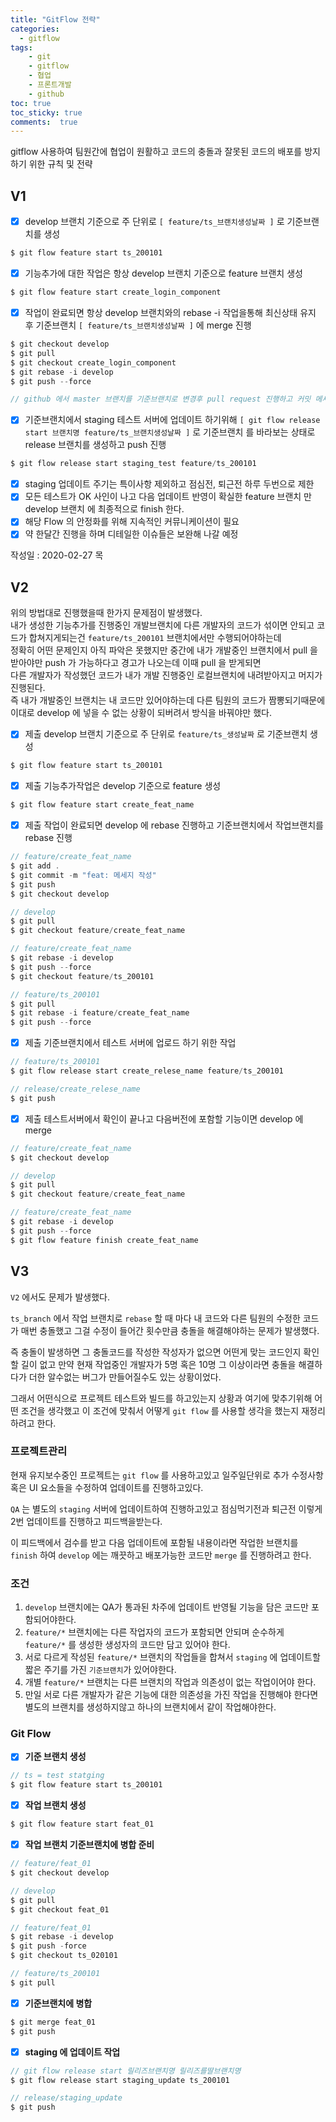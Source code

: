 ```yaml
---
title: "GitFlow 전략"
categories: 
  - gitflow
tags: 
    - git
    - gitflow
    - 협업
    - 프론트개발
    - github
toc: true
toc_sticky: true
comments:  true
---
```


gitflow 사용하여 팀원간에 협업이 원활하고 코드의 충돌과 잘못된 코드의 배포를 방지하기 위한 규칙 및 전략  
  
## V1
- [X] develop 브랜치 기준으로 주 단위로 `[ feature/ts_브랜치생성날짜 ]` 로 기준브랜치를 생성      
``` javascript
$ git flow feature start ts_200101
```
- [X] 기능추가에 대한 작업은 항상 develop 브랜치 기준으로 feature 브랜치 생성   
   
``` javascript
$ git flow feature start create_login_component
```
- [X] 작업이 완료되면 항상 develop 브랜치와의 rebase -i 작업을통해 최신상태 유지 후 기준브랜치 `[ feature/ts_브랜치생성날짜 ]` 에 merge 진행  
  
``` javascript
$ git checkout develop
$ git pull
$ git checkout create_login_component
$ git rebase -i develop
$ git push --force

// github 에서 master 브랜치를 기준브랜치로 변경후 pull request 진행하고 커밋 메세지 작성후 이상없는지 체크후 merge 진행
```
  

  
- [x] 기준브랜치에서 staging 테스트 서버에 업데이트 하기위해 `[ git flow release start 브랜치명 feature/ts_브랜치생성날짜 ]` 로 기준브랜치 를 바라보는 상태로 release 브랜치를 생성하고 push 진행  
  
``` javascript
$ git flow release start staging_test feature/ts_200101
```
- [x] staging 업데이트 주기는 특이사항 제외하고 점심전, 퇴근전 하루 두번으로 제한  
- [x] 모든 테스트가 OK 사인이 나고 다음 업데이트 반영이 확실한 feature 브랜치 만 develop 브랜치 에 최종적으로 finish 한다.  
- [x] 해당 Flow 의 안정화를 위해 지속적인 커뮤니케이션이 필요
- [x] 약 한달간 진행을 하며 디테일한 이슈들은 보완해 나갈 예정   
 
작성일 : 2020-02-27 목
  

## V2

위의 방법대로 진행했을때 한가지 문제점이 발생했다.  
내가 생성한 기능추가를 진행중인 개발브랜치에 다른 개발자의 코드가 섞이면 안되고 코드가 합쳐지게되는건 `feature/ts_200101` 브랜치에서만 수행되어야하는데  
정확히 어떤 문제인지 아직 파악은 못했지만 중간에 내가 개발중인 브랜치에서 pull 을 받아야만 push 가 가능하다고 경고가 나오는데 이때 pull 을 받게되면  
다른 개발자가 작성했던 코드가 내가 개발 진행중인 로컬브랜치에 내려받아지고 머지가 진행된다.  
즉 내가 개발중인 브랜치는 내 코드만 있어야하는데 다른 팀원의 코드가 짬뽕되기때문에 이대로 develop 에 넣을 수 없는 상황이 되버려서 방식을 바꿔야만 했다.  


- [x] 제출 develop 브랜치 기준으로 주 단위로 `feature/ts_생성날짜` 로 기준브랜치 생성
  
```javascript
$ git flow feature start ts_200101
```

- [x] 제출 기능추가작업은 develop 기준으로 feature 생성
  
``` javascript
$ git flow feature start create_feat_name
```

- [x] 제출 작업이 완료되면 develop 에 rebase 진행하고 기준브랜치에서 작업브랜치를 rebase 진행
  
``` javascript
// feature/create_feat_name
$ git add .
$ git commit -m "feat: 메세지 작성"
$ git push
$ git checkout develop

// develop
$ git pull
$ git checkout feature/create_feat_name

// feature/create_feat_name
$ git rebase -i develop
$ git push --force
$ git checkout feature/ts_200101

// feature/ts_200101
$ git pull
$ git rebase -i feature/create_feat_name
$ git push --force
```

- [x] 제출 기준브랜치에서 테스트 서버에 업로드 하기 위한 작업
  
``` javascript
// feature/ts_200101
$ git flow release start create_relese_name feature/ts_200101

// release/create_relese_name
$ git push
``` 


- [x] 제출 테스트서버에서 확인이 끝나고 다음버전에 포함할 기능이면 develop 에 merge
  
``` javascript
// feature/create_feat_name
$ git checkout develop

// develop
$ git pull
$ git checkout feature/create_feat_name

// feature/create_feat_name
$ git rebase -i develop
$ git push --force
$ git flow feature finish create_feat_name
```


## V3
`V2` 에서도 문제가 발생했다.  
  
`ts_branch` 에서 작업 브랜치로 `rebase` 할 때 마다 내 코드와 다른 팀원의 수정한 코드가 매번 충돌했고 그걸 수정이 들어간 횟수만큼 충돌을 해결해야하는 문제가 발생했다.   
  
즉 충돌이 발생하면 그 충돌코드를 작성한 작성자가 없으면 어떤게 맞는 코드인지 확인할 길이 없고  만약 현재 작업중인 개발자가 5명 혹은 10명 그 이상이라면 충돌을 해결하다가 더한 알수없는 버그가 만들어질수도 있는 상황이었다.  
  
그래서 어떤식으로 프로젝트 테스트와 빌드를 하고있는지 상황과 여기에 맞추기위해 어떤 조건을 생각했고 이 조건에 맞춰서 어떻게 `git flow` 를 사용할 생각을 했는지 재정리 하려고 한다.

### 프로젝트관리
현재 유지보수중인 프로젝트는 `git flow` 를 사용하고있고 일주일단위로 추가 수정사항 혹은 UI 요소들을 수정하여 업데이트를 진행하고있다.  

`QA` 는 별도의 `staging` 서버에 업데이트하여 진행하고있고 점심먹기전과 퇴근전 이렇게 2번 업데이트를 진행하고 피드백을받는다.  

이 피드백에서 검수를 받고 다음 업데이트에 포함될 내용이라면 작업한 브랜치를 `finish` 하여 `develop` 에는 깨끗하고 배포가능한 코드만 `merge` 를 진행하려고 한다.

### 조건
1. `develop` 브랜치에는 QA가 통과된 차주에 업데이트 반영될 기능을 담은 코드만 포함되어야한다.  
2. `feature/*` 브랜치에는 다른 작업자의 코드가 포함되면 안되며 순수하게 `feature/*` 를 생성한 생성자의 코드만 담고 있어야 한다.  
3. 서로 다르게 작성된 `feature/*` 브랜치의 작업들을 합쳐서 `staging` 에 업데이트할 짧은 주기를 가진 `기준브랜치`가 있어야한다.
4. 개별 `feature/*` 브랜치는 다른 브랜치의 작업과 의존성이 없는 작업이어야 한다.
5. 만일 서로 다른 개발자가 같은 기능에 대한 의존성을 가진 작업을 진행해야 한다면 별도의 브랜치를 생성하지않고 하나의 브랜치에서 같이 작업해야한다.


### Git Flow
- [x] **기준 브랜치 생성**
  
``` javascript
// ts = test statging
$ git flow feature start ts_200101
```
  
  
- [x] **작업 브랜치 생성**
  
``` javascript
$ git flow feature start feat_01
```
  
  
- [x] **작업 브랜치 기준브랜치에 병합 준비**
  
``` javascript
// feature/feat_01
$ git checkout develop

// develop
$ git pull
$ git checkout feat_01

// feature/feat_01
$ git rebase -i develop
$ git push -force
$ git checkout ts_020101

// feature/ts_200101
$ git pull
```
  
    

- [x] **기준브랜치에 병합**
  
``` javascript
$ git merge feat_01
$ git push
```
  
  
- [x] **staging 에 업데이트 작업**
  
``` javascript
// git flow release start 릴리즈브랜치명 릴리즈를딸브랜치명
$ git flow release start staging_update ts_200101

// release/staging_update
$ git push
```